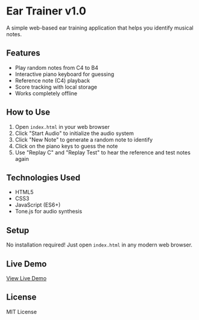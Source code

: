 # Ear Trainer v1.0

A simple web-based ear training application that helps you identify musical notes.

## Features

- Play random notes from C4 to B4
- Interactive piano keyboard for guessing
- Reference note (C4) playback
- Score tracking with local storage
- Works completely offline

## How to Use

1. Open `index.html` in your web browser
2. Click "Start Audio" to initialize the audio system
3. Click "New Note" to generate a random note to identify
4. Click on the piano keys to guess the note
5. Use "Replay C" and "Replay Test" to hear the reference and test notes again

## Technologies Used

- HTML5
- CSS3
- JavaScript (ES6+)
- Tone.js for audio synthesis

## Setup

No installation required! Just open `index.html` in any modern web browser.

## Live Demo

[View Live Demo](https://yourusername.github.io/ear-trainer-v1)

## License

MIT License 